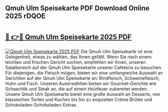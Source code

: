 ## Qmuh Ulm Speisekarte PDF Download Online 2025 rDQOE

# <h2><a href="http://gc8qkr.nevu.top/?p=Qmuh+Ulm+Speisekarte">🔗 👉🔴 Qmuh Ulm Speisekarte 2025 PDF</a></h2>

[![Qmuh Ulm Speisekarte 2025 PDF](https://i.imgur.com/dBaPXMq.png)](http://gc8qkr.nevu.top/?p=Qmuh+Ulm+Speisekarte)
Die Qmuh Ulm Speisekarte ist eine Gelegenheit, etwas zu wählen, das Ihnen gefällt. Wenn Sie nach einem leichten und frischen Gericht suchen, empfehlen wir Ihnen, unseren Salatbereich auf der Qmuh Ulm Speisekarte unserer Cafeteria zu besuchen. Für diejenigen, die Fleisch mögen, bieten wir eine umfangreiche Auswahl an Gerichten auf der Qmuh Ulm Speisekarte an: Rindfleisch, Schweinefleisch, Huhn und Fisch. Unseren Auserwählten bieten wir Gourmet-Gerichte wie Schaschlik und Steak an, die auf einem Holzfeuer zubereitet werden. Unsere Qmuh Ulm Speisekarte bietet eine große Auswahl an Desserts, von klassischen Torten und Kuchen bis hin zu exquisiten Crème Brûlée und Schokoladen-Schokoladen-Extras.

